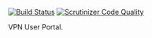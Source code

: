 [![Build Status](https://travis-ci.org/eduvpn/vpn-user-portal.svg)](https://travis-ci.org/eduvpn/vpn-user-portal)
[![Scrutinizer Code Quality](https://scrutinizer-ci.com/g/eduvpn/vpn-user-portal/badges/quality-score.png?b=master)](https://scrutinizer-ci.com/g/eduvpn/vpn-user-portal/?branch=master)

VPN User Portal.
